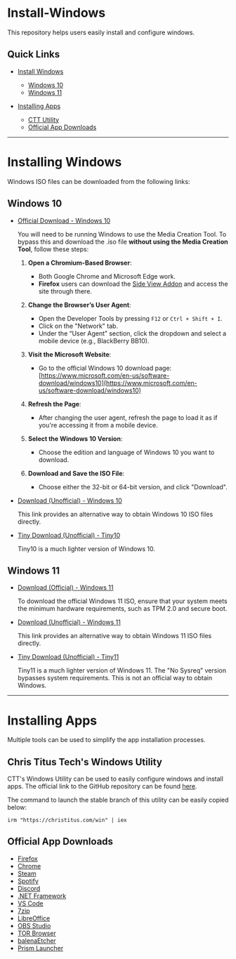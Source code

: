 # Install-Windows
This repository helps users easily install and configure windows.

## Quick Links

- [Install Windows](https://github.com/AnOrdinaryJerry/Install-Windows#installing-windows)
  - [Windows 10](https://github.com/AnOrdinaryJerry/Install-Windows#windows-10)
  - [Windows 11](https://github.com/AnOrdinaryJerry/Install-Windows#windows-11)

- [Installing Apps](https://github.com/AnOrdinaryJerry/Install-Windows#installing-apps)
  - [CTT Utility](https://github.com/AnOrdinaryJerry/Install-Windows#chris-titus-techs-windows-utility)
  - [Official App Downloads](https://github.com/AnOrdinaryJerry/Install-Windows#official-app-downloads)

---

# Installing Windows
Windows ISO files can be downloaded from the following links:

## Windows 10
- [Official Download - Windows 10](https://www.microsoft.com/en-us/software-download/windows10)

  You will need to be running Windows to use the Media Creation Tool.
  To bypass this and download the .iso file **without using the Media Creation Tool**, follow these steps:
  1. **Open a Chromium-Based Browser**:
      - Both Google Chrome and Microsoft Edge work.
      - **Firefox** users can download the [Side View Addon](https://addons.mozilla.org/en-US/firefox/addon/side-view/) and access the site through there.
  
  2. **Change the Browser’s User Agent**:
      - Open the Developer Tools by pressing `F12` or `Ctrl + Shift + I`.
      - Click on the "Network" tab.
      - Under the “User Agent” section, click the dropdown and select a mobile device (e.g., BlackBerry BB10).
  
  3. **Visit the Microsoft Website**:
     - Go to the official Windows 10 download page:  
       [https://www.microsoft.com/en-us/software-download/windows10](https://www.microsoft.com/en-us/software-download/windows10)
  
  4. **Refresh the Page**:
     - After changing the user agent, refresh the page to load it as if you're accessing it from a mobile device.
  
  5. **Select the Windows 10 Version**:
     - Choose the edition and language of Windows 10 you want to download.
  
  6. **Download and Save the ISO File**:
     - Choose either the 32-bit or 64-bit version, and click "Download".
  
- [Download (Unofficial) - Windows 10](https://os.click/en/Windows:Windows_10)

  This link provides an alternative way to obtain Windows 10 ISO files directly.
- [Tiny Download (Unofficial) - Tiny10](https://archive.org/details/tiny-10-23-h2)

  Tiny10 is a much lighter version of Windows 10.

## Windows 11
- [Download (Official) - Windows 11](https://www.microsoft.com/en-gb/software-download/windows11)

  To download the official Windows 11 ISO, ensure that your system meets the minimum hardware requirements, such as TPM 2.0 and secure boot.
- [Download (Unofficial) - Windows 11](https://os.click/en/Windows:Windows_11)

  This link provides an alternative way to obtain Windows 11 ISO files directly.
- [Tiny Download (Unofficial) - Tiny11](https://archive.org/details/tiny-11-NTDEV)

  Tiny11 is a much lighter version of Windows 11. The "No Sysreq" version bypasses system requirements. This is not an official way to obtain Windows.

---

# Installing Apps
Multiple tools can be used to simplify the app installation processes.

## Chris Titus Tech's Windows Utility
CTT's Windows Utility can be used to easily configure windows and install apps.
The official link to the GitHub repository can be found [here](https://github.com/ChrisTitusTech/winutil).

The command to launch the stable branch of this utility can be easily copied below:

    irm "https://christitus.com/win" | iex

## Official App Downloads

* [Firefox](https://www.mozilla.org/en-US/firefox/new/)
* [Chrome](https://www.google.com/chrome/index.html)
* [Steam](https://store.steampowered.com/about/)
* [Spotify](https://www.spotify.com/us/download/)
* [Discord](https://discord.com/download)
* [.NET Framework](https://dotnet.microsoft.com/en-us/download)
* [VS Code](https://code.visualstudio.com/Download)
* [7zip](https://www.7-zip.org/download.html)
* [LibreOffice](https://www.libreoffice.org/download/download-libreoffice/)
* [OBS Studio](https://obsproject.com/download)
* [TOR Browser](https://www.torproject.org/download/)
* [balenaEtcher](https://etcher.balena.io/)
* [Prism Launcher](https://prismlauncher.org/download/)
